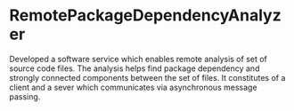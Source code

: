# RemotePackageDependencyAnalyzer

Developed a software service which enables remote analysis of set of source code files. The analysis helps find package dependency and strongly connected components between the set of files. It constitutes of a client and a sever which communicates via asynchronous message passing.
